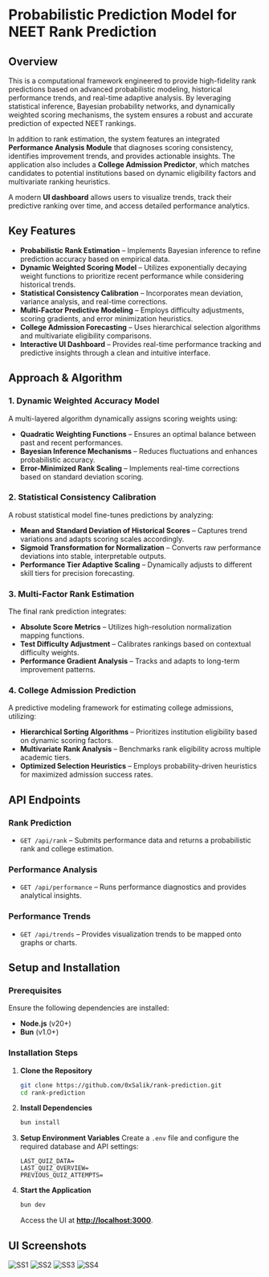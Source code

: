 
# Probabilistic Prediction Model for NEET Rank Prediction

## Overview

This is a computational framework engineered to provide high-fidelity rank predictions based on advanced probabilistic modeling, historical performance trends, and real-time adaptive analysis. By leveraging statistical inference, Bayesian probability networks, and dynamically weighted scoring mechanisms, the system ensures a robust and accurate prediction of expected NEET rankings.

In addition to rank estimation, the system features an integrated **Performance Analysis Module** that diagnoses scoring consistency, identifies improvement trends, and provides actionable insights. The application also includes a **College Admission Predictor**, which matches candidates to potential institutions based on dynamic eligibility factors and multivariate ranking heuristics.

A modern **UI dashboard** allows users to visualize trends, track their predictive ranking over time, and access detailed performance analytics.

## Key Features

-   **Probabilistic Rank Estimation** – Implements Bayesian inference to refine prediction accuracy based on empirical data.
-   **Dynamic Weighted Scoring Model** – Utilizes exponentially decaying weight functions to prioritize recent performance while considering historical trends.
-   **Statistical Consistency Calibration** – Incorporates mean deviation, variance analysis, and real-time corrections.
-   **Multi-Factor Predictive Modeling** – Employs difficulty adjustments, scoring gradients, and error minimization heuristics.
-   **College Admission Forecasting** – Uses hierarchical selection algorithms and multivariate eligibility comparisons.
-   **Interactive UI Dashboard** – Provides real-time performance tracking and predictive insights through a clean and intuitive interface.

## Approach & Algorithm

### 1. Dynamic Weighted Accuracy Model

A multi-layered algorithm dynamically assigns scoring weights using:

-   **Quadratic Weighting Functions** – Ensures an optimal balance between past and recent performances.
-   **Bayesian Inference Mechanisms** – Reduces fluctuations and enhances probabilistic accuracy.
-   **Error-Minimized Rank Scaling** – Implements real-time corrections based on standard deviation scoring.

### 2. Statistical Consistency Calibration

A robust statistical model fine-tunes predictions by analyzing:

-   **Mean and Standard Deviation of Historical Scores** – Captures trend variations and adapts scoring scales accordingly.
-   **Sigmoid Transformation for Normalization** – Converts raw performance deviations into stable, interpretable outputs.
-   **Performance Tier Adaptive Scaling** – Dynamically adjusts to different skill tiers for precision forecasting.

### 3. Multi-Factor Rank Estimation

The final rank prediction integrates:

-   **Absolute Score Metrics** – Utilizes high-resolution normalization mapping functions.
-   **Test Difficulty Adjustment** – Calibrates rankings based on contextual difficulty weights.
-   **Performance Gradient Analysis** – Tracks and adapts to long-term improvement patterns.

### 4. College Admission Prediction

A predictive modeling framework for estimating college admissions, utilizing:

-   **Hierarchical Sorting Algorithms** – Prioritizes institution eligibility based on dynamic scoring factors.
-   **Multivariate Rank Analysis** – Benchmarks rank eligibility across multiple academic tiers.
-   **Optimized Selection Heuristics** – Employs probability-driven heuristics for maximized admission success rates.

## API Endpoints

### Rank Prediction

-   `GET /api/rank` – Submits performance data and returns a probabilistic rank and college estimation.

### Performance Analysis

-   `GET /api/performance` – Runs performance diagnostics and provides analytical insights.

### Performance Trends

-   `GET /api/trends` – Provides visualization trends to be mapped onto graphs or charts.

## Setup and Installation

### Prerequisites

Ensure the following dependencies are installed:

-   **Node.js** (v20+)
-   **Bun** (v1.0+)

### Installation Steps

1.  **Clone the Repository**

    ```sh
    git clone https://github.com/0xSalik/rank-prediction.git
    cd rank-prediction
    ```

2.  **Install Dependencies**

    ```sh
    bun install
    ```

3.  **Setup Environment Variables** Create a `.env` file and configure the required database and API settings:

    ```env
    LAST_QUIZ_DATA=
    LAST_QUIZ_OVERVIEW=
    PREVIOUS_QUIZ_ATTEMPTS=
    ```

4.  **Start the Application**

    ```sh
    bun dev
    ```

    Access the UI at **[http://localhost:3000](http://localhost:3000/)**.



## UI Screenshots

![SS1](https://i.imgur.com/EeALvxC.png)
![SS2](https://i.imgur.com/B3wQBlu.png)
![SS3](https://i.imgur.com/7wAIn9f.png)
![SS4](https://i.imgur.com/dCSsAmS.png)
